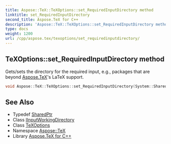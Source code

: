 ```yaml
---
title: Aspose::TeX::TeXOptions::set_RequiredInputDirectory method
linktitle: set_RequiredInputDirectory
second_title: Aspose.TeX for C++
description: 'Aspose::TeX::TeXOptions::set_RequiredInputDirectory method. Gets/sets the directory for the required input, e.g., packages that are beyond Aspose.TeX''s LaTeX support in C++.'
type: docs
weight: 1200
url: /cpp/aspose.tex/texoptions/set_requiredinputdirectory/
---
```

## TeXOptions::set_RequiredInputDirectory method


Gets/sets the directory for the required input, e.g., packages that are beyond [Aspose.TeX](../../)'s LaTeX support.

```cpp
void Aspose::TeX::TeXOptions::set_RequiredInputDirectory(System::SharedPtr<IO::IInputWorkingDirectory> value)
```

## See Also

* Typedef [SharedPtr](../../../system/sharedptr/)
* Class [IInputWorkingDirectory](../../../aspose.tex.io/iinputworkingdirectory/)
* Class [TeXOptions](../)
* Namespace [Aspose::TeX](../../)
* Library [Aspose.TeX for C++](../../../)
